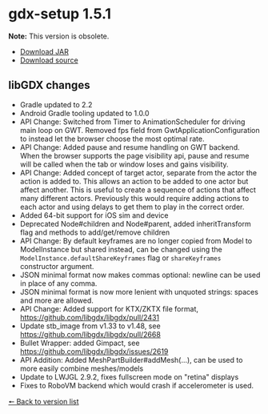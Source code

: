 # gdx-setup 1.5.1

**Note:** This version is obsolete.

* [Download JAR](https://github.com/JavaCakeGames/gdx-setup-archive/raw/main/gdx-setup_1.5.1.jar)
* [Download source](https://github.com/JavaCakeGames/gdx-setup-archive/raw/main/sources/gdx-setup_1.5.1.zip)

## libGDX changes

- Gradle updated to 2.2
- Android Gradle tooling updated to 1.0.0
- API Change: Switched from Timer to AnimationScheduler for driving main loop on GWT. Removed fps field from GwtApplicationConfiguration to instead let the browser choose the most optimal rate.
- API Change: Added pause and resume handling on GWT backend. When the browser supports the page visibility api, pause and resume will be called when the tab or window loses and gains visibility.
- API Change: Added concept of target actor, separate from the actor the action is added to. This allows an action to be added to one actor but affect another. This is useful to create a sequence of actions that affect many different actors. Previously this would require adding actions to each actor and using delays to get them to play in the correct order.
- Added 64-bit support for iOS sim and device
- Deprecated Node#children and Node#parent, added inheritTransform flag and methods to add/get/remove children
- API Change: By default keyframes are no longer copied from Model to ModelInstance but shared instead, can be changed using the `ModelInstance.defaultShareKeyframes` flag or `shareKeyframes` constructor argument.
- JSON minimal format now makes commas optional: newline can be used in place of any comma.
- JSON minimal format is now more lenient with unquoted strings: spaces and more are allowed.
- API Change: Added support for KTX/ZKTX file format, <https://github.com/libgdx/libgdx/pull/2431>
- Update stb_image from v1.33 to v1.48, see <https://github.com/libgdx/libgdx/pull/2668>
- Bullet Wrapper: added Gimpact, see <https://github.com/libgdx/libgdx/issues/2619>
- API Addition: Added MeshPartBuilder#addMesh(...), can be used to more easily combine meshes/models
- Update to LWJGL 2.9.2, fixes fullscreen mode on "retina" displays
- Fixes to RoboVM backend which would crash if accelerometer is used.

[🠔 Back to version list](https://javacakegames.github.io/gdx-setup-archive/)
